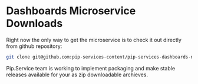 # Dashboards Microservice Downloads

Right now the only way to get the microservice is to check it out directly from github repository:

```bash
git clone git@github.com:pip-services-content/pip-services-dashboards-node.git
```

Pip.Service team is working to implement packaging and make stable releases available for your 
as zip downloadable archieves.